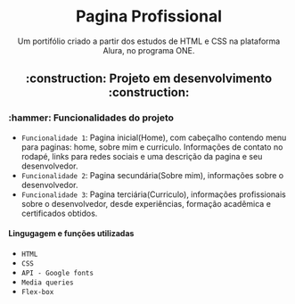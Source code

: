 <h1 align="center"> Pagina Profissional </h1>
<p align="center"> Um portifólio criado a partir dos estudos de HTML e CSS na plataforma Alura, no programa ONE. </p>
<h2 align="center"> :construction: Projeto em desenvolvimento :construction: </h2>
<h3> :hammer: Funcionalidades do projeto </h3>

- `Funcionalidade 1`: Pagina inicial(Home), com cabeçalho contendo menu para paginas: home, sobre mim e curriculo. Informações de contato no rodapé, links para redes sociais e uma descrição da pagina e seu desenvolvedor.
- `Funcionalidade 2`: Pagina secundária(Sobre mim), informações sobre o desenvolvedor.
- `Funcionalidade 3`: Pagina terciária(Curriculo), informações profissionais sobre o desenvolvedor, desde experiências, formação acadêmica e certificados obtidos.

<h4 :computer::pencil2:> Lingugagem e funções utilizadas </h4>

- `HTML`
- `CSS`
- `API - Google fonts`
- `Media queries`
- `Flex-box`
